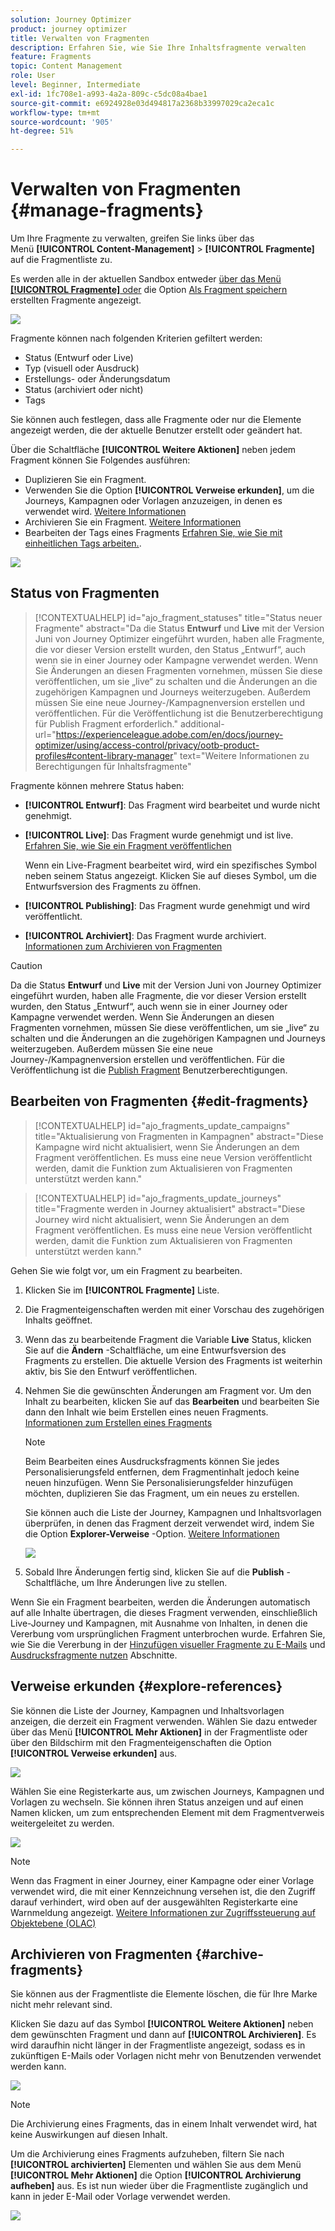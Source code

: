 ```yaml
---
solution: Journey Optimizer
product: journey optimizer
title: Verwalten von Fragmenten
description: Erfahren Sie, wie Sie Ihre Inhaltsfragmente verwalten
feature: Fragments
topic: Content Management
role: User
level: Beginner, Intermediate
exl-id: 1fc708e1-a993-4a2a-809c-c5dc08a4bae1
source-git-commit: e6924928e03d494817a2368b33997029ca2eca1c
workflow-type: tm+mt
source-wordcount: '905'
ht-degree: 51%

---
```


# Verwalten von Fragmenten {#manage-fragments}

Um Ihre Fragmente zu verwalten, greifen Sie links über das Menü **[!UICONTROL Content-Management]** > **[!UICONTROL Fragmente]** auf die Fragmentliste zu.

Es werden alle in der aktuellen Sandbox entweder [über das Menü **[!UICONTROL Fragmente]** oder](#create-fragments) die Option [Als Fragment speichern](#save-as-fragment) erstellten Fragmente angezeigt. 

![](assets/fragment-list-filters.png)

Fragmente können nach folgenden Kriterien gefiltert werden:

* Status (Entwurf oder Live)
* Typ (visuell oder Ausdruck)
* Erstellungs- oder Änderungsdatum
* Status (archiviert oder nicht)
* Tags

Sie können auch festlegen, dass alle Fragmente oder nur die Elemente angezeigt werden, die der aktuelle Benutzer erstellt oder geändert hat.

Über die Schaltfläche **[!UICONTROL Weitere Aktionen]** neben jedem Fragment können Sie Folgendes ausführen:

* Duplizieren Sie ein Fragment.
* Verwenden Sie die Option **[!UICONTROL Verweise erkunden]**, um die Journeys, Kampagnen oder Vorlagen anzuzeigen, in denen es verwendet wird. [Weitere Informationen](#explore-references)
* Archivieren Sie ein Fragment. [Weitere Informationen](#archive-fragments)
* Bearbeiten der Tags eines Fragments [Erfahren Sie, wie Sie mit einheitlichen Tags arbeiten.](../start/search-filter-categorize.md#tags).

![](assets/fragment-list-more-actions.png)

## Status von Fragmenten

>[!CONTEXTUALHELP]
>id="ajo_fragment_statuses"
>title="Status neuer Fragmente"
>abstract="Da die Status **Entwurf** und **Live** mit der Version Juni von Journey Optimizer eingeführt wurden, haben alle Fragmente, die vor dieser Version erstellt wurden, den Status „Entwurf“, auch wenn sie in einer Journey oder Kampagne verwendet werden. Wenn Sie Änderungen an diesen Fragmenten vornehmen, müssen Sie diese veröffentlichen, um sie „live“ zu schalten und die Änderungen an die zugehörigen Kampagnen und Journeys weiterzugeben. Außerdem müssen Sie eine neue Journey-/Kampagnenversion erstellen und veröffentlichen. Für die Veröffentlichung ist die Benutzerberechtigung für Publish Fragment erforderlich."
>additional-url="https://experienceleague.adobe.com/en/docs/journey-optimizer/using/access-control/privacy/ootb-product-profiles#content-library-manager" text="Weitere Informationen zu Berechtigungen für Inhaltsfragmente"

Fragmente können mehrere Status haben:

* **[!UICONTROL Entwurf]**: Das Fragment wird bearbeitet und wurde nicht genehmigt.

* **[!UICONTROL Live]**: Das Fragment wurde genehmigt und ist live. [Erfahren Sie, wie Sie ein Fragment veröffentlichen](../content-management/create-fragments.md#publish)

  Wenn ein Live-Fragment bearbeitet wird, wird ein spezifisches Symbol neben seinem Status angezeigt. Klicken Sie auf dieses Symbol, um die Entwurfsversion des Fragments zu öffnen.

* **[!UICONTROL Publishing]**: Das Fragment wurde genehmigt und wird veröffentlicht.
* **[!UICONTROL Archiviert]**: Das Fragment wurde archiviert. [Informationen zum Archivieren von Fragmenten](#archive-fragments)

>[!CAUTION]
>
>Da die Status **Entwurf** und **Live** mit der Version Juni von Journey Optimizer eingeführt wurden, haben alle Fragmente, die vor dieser Version erstellt wurden, den Status „Entwurf“, auch wenn sie in einer Journey oder Kampagne verwendet werden. Wenn Sie Änderungen an diesen Fragmenten vornehmen, müssen Sie diese veröffentlichen, um sie „live“ zu schalten und die Änderungen an die zugehörigen Kampagnen und Journeys weiterzugeben. Außerdem müssen Sie eine neue Journey-/Kampagnenversion erstellen und veröffentlichen. Für die Veröffentlichung ist die [Publish Fragment](https://experienceleague.adobe.com/en/docs/journey-optimizer/using/access-control/privacy/ootb-product-profiles#content-library-manager) Benutzerberechtigungen.

## Bearbeiten von Fragmenten {#edit-fragments}

>[!CONTEXTUALHELP]
>id="ajo_fragments_update_campaigns"
>title="Aktualisierung von Fragmenten in Kampagnen"
>abstract="Diese Kampagne wird nicht aktualisiert, wenn Sie Änderungen an dem Fragment veröffentlichen. Es muss eine neue Version veröffentlicht werden, damit die Funktion zum Aktualisieren von Fragmenten unterstützt werden kann."

>[!CONTEXTUALHELP]
>id="ajo_fragments_update_journeys"
>title="Fragmente werden in Journey aktualisiert"
>abstract="Diese Journey wird nicht aktualisiert, wenn Sie Änderungen an dem Fragment veröffentlichen. Es muss eine neue Version veröffentlicht werden, damit die Funktion zum Aktualisieren von Fragmenten unterstützt werden kann."

Gehen Sie wie folgt vor, um ein Fragment zu bearbeiten.

1. Klicken Sie im **[!UICONTROL Fragmente]** Liste.

1. Die Fragmenteigenschaften werden mit einer Vorschau des zugehörigen Inhalts geöffnet.

1. Wenn das zu bearbeitende Fragment die Variable **Live** Status, klicken Sie auf die **Ändern** -Schaltfläche, um eine Entwurfsversion des Fragments zu erstellen. Die aktuelle Version des Fragments ist weiterhin aktiv, bis Sie den Entwurf veröffentlichen.

1. Nehmen Sie die gewünschten Änderungen am Fragment vor. Um den Inhalt zu bearbeiten, klicken Sie auf das **Bearbeiten** und bearbeiten Sie dann den Inhalt wie beim Erstellen eines neuen Fragments. [Informationen zum Erstellen eines Fragments](#create-from-scratch)

   >[!NOTE]
   >
   >Beim Bearbeiten eines Ausdrucksfragments können Sie jedes Personalisierungsfeld entfernen, dem Fragmentinhalt jedoch keine neuen hinzufügen. Wenn Sie Personalisierungsfelder hinzufügen möchten, duplizieren Sie das Fragment, um ein neues zu erstellen.

   Sie können auch die Liste der Journey, Kampagnen und Inhaltsvorlagen überprüfen, in denen das Fragment derzeit verwendet wird, indem Sie die Option **Explorer-Verweise** -Option. [Weitere Informationen](#explore-references)

   ![](assets/fragment-edit.png)

1. Sobald Ihre Änderungen fertig sind, klicken Sie auf die **Publish** -Schaltfläche, um Ihre Änderungen live zu stellen.

Wenn Sie ein Fragment bearbeiten, werden die Änderungen automatisch auf alle Inhalte übertragen, die dieses Fragment verwenden, einschließlich Live-Journey und Kampagnen, mit Ausnahme von Inhalten, in denen die Vererbung vom ursprünglichen Fragment unterbrochen wurde. Erfahren Sie, wie Sie die Vererbung in der [Hinzufügen visueller Fragmente zu E-Mails](../email/use-visual-fragments.md#break-inheritance) und [Ausdrucksfragmente nutzen](../personalization/use-expression-fragments.md#break-inheritance) Abschnitte.

## Verweise erkunden {#explore-references}

Sie können die Liste der Journey, Kampagnen und Inhaltsvorlagen anzeigen, die derzeit ein Fragment verwenden. Wählen Sie dazu entweder über das Menü **[!UICONTROL Mehr Aktionen]** in der Fragmentliste oder über den Bildschirm mit den Fragmenteigenschaften die Option **[!UICONTROL Verweise erkunden]** aus.

![](assets/fragment-explore-references.png)

Wählen Sie eine Registerkarte aus, um zwischen Journeys, Kampagnen und Vorlagen zu wechseln. Sie können ihren Status anzeigen und auf einen Namen klicken, um zum entsprechenden Element mit dem Fragmentverweis weitergeleitet zu werden.

![](assets/fragment-usage-screen.png)

>[!NOTE]
>
>Wenn das Fragment in einer Journey, einer Kampagne oder einer Vorlage verwendet wird, die mit einer Kennzeichnung versehen ist, die den Zugriff darauf verhindert, wird oben auf der ausgewählten Registerkarte eine Warnmeldung angezeigt. [Weitere Informationen zur Zugriffssteuerung auf Objektebene (OLAC)](../administration/object-based-access.md)

## Archivieren von Fragmenten {#archive-fragments}

Sie können aus der Fragmentliste die Elemente löschen, die für Ihre Marke nicht mehr relevant sind.

Klicken Sie dazu auf das Symbol **[!UICONTROL Weitere Aktionen]** neben dem gewünschten Fragment und dann auf **[!UICONTROL Archivieren]**. Es wird daraufhin nicht länger in der Fragmentliste angezeigt, sodass es in zukünftigen E-Mails oder Vorlagen nicht mehr von Benutzenden verwendet werden kann.

![](assets/fragment-list-archive.png)

>[!NOTE]
>
>Die Archivierung eines Fragments, das in einem Inhalt verwendet wird, <!--it will remain in the email or template, but you won't be able to select it from the fragment list to edit it-->hat keine Auswirkungen auf diesen Inhalt.

Um die Archivierung eines Fragments aufzuheben, filtern Sie nach **[!UICONTROL archivierten]** Elementen und wählen Sie aus dem Menü **[!UICONTROL Mehr Aktionen]** die Option **[!UICONTROL Archivierung aufheben]** aus. Es ist nun wieder über die Fragmentliste zugänglich und kann in jeder E-Mail oder Vorlage verwendet werden.

![](assets/fragment-list-unarchive.png)
